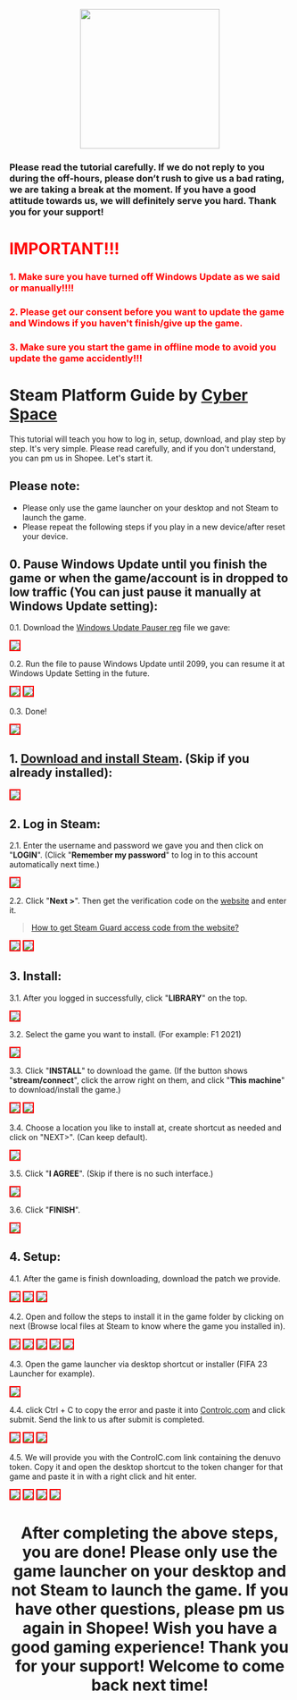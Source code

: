 <p align="center">
<img src="https://user-images.githubusercontent.com/91774682/135708227-fefb44fa-ae60-4d5b-8cdf-a68d30176e66.png" width="250" height="250">
</p>

### Please read the tutorial carefully. If we do not reply to you during the off-hours, please don’t rush to give us a bad rating, we are taking a break at the moment. If you have a good attitude towards us, we will definitely serve you hard. Thank you for your support!
 
# <span style="color: red;">IMPORTANT!!!</span>
### <span style="color: red;">1. Make sure you have turned off Windows Update as we said or manually!!!!</span>
### <span style="color: red;">2. Please get our consent before you want to update the game and Windows if you haven't finish/give up the game.</span>
### <span style="color: red;">3. Make sure you start the game in offline mode to avoid you update the game accidently!!!</span>

# Steam Platform Guide by [Cyber Space](https://shopee.com.my/cyberspace1902)
This tutorial will teach you how to log in, setup, download, and play step by step. It's very simple. Please read carefully, and if you don't understand, you can pm us in Shopee. Let's start it.

## Please note:
* Please only use the game launcher on your desktop and not Steam to launch the game.
* Please repeat the following steps if you play in a new device/after reset your device.

## 0. Pause Windows Update until you finish the game or when the game/account is in dropped to low traffic (You can just pause it manually at Windows Update setting):

0.1. Download the [Windows Update Pauser reg](https://cutt.ly/JU56Pif) file we gave:

<img src="https://user-images.githubusercontent.com/91774682/226674300-84b87208-c457-4b0d-aa18-63060689f7f7.jpg" style="border: 2px solid red" />

0.2. Run the file to pause Windows Update until 2099, you can resume it at Windows Update Setting in the future.

<img src="https://user-images.githubusercontent.com/91774682/226674620-d7018f14-aa3d-4711-a096-32eb0d81c552.jpg" style="border: 2px solid red" />

<img src="https://user-images.githubusercontent.com/91774682/226674691-0059fc29-cd72-47ec-b25c-641e414ef5d5.jpg" style="border: 2px solid red" />

0.3. Done!

<img src="https://user-images.githubusercontent.com/91774682/226675292-65485aac-c46c-47a7-bd9f-1694748e5261.jpg" style="border: 2px solid red" />

                                                                                                                                             
## 1. [Download and install Steam](https://store.steampowered.com/about/). (Skip if you already installed):

<img src="https://user-images.githubusercontent.com/91774682/135745721-68d77853-dcd6-4af9-9022-68fd87ce83e3.jpg" style="border: 2px solid red" />

## 2. Log in Steam:

2.1. Enter the username and password we gave you and then click on "**LOGIN**". (Click "**Remember my password**" to log in to this account automatically next time.)

<img src="https://user-images.githubusercontent.com/91774682/135746372-c50e3052-db32-48d0-9278-fa797d9d1034.jpg" style="border: 2px solid red" />

2.2. Click "**Next >**". Then get the verification code on the [website](https://cyberspace.cyou) and enter it.

> [How to get Steam Guard access code from the website?](https://cutt.ly/dEXhDw8)

<img src="https://user-images.githubusercontent.com/91774682/135746485-c171ef77-d583-4c72-87e8-6573b8cb23aa.jpg" style="border: 2px solid red" />

<img src="https://user-images.githubusercontent.com/91774682/135746487-421ed157-2192-49e0-9b64-7670737efbcf.jpg" style="border: 2px solid red" />

## 3. Install:
3.1. After you logged in successfully, click "**LIBRARY**" on the top.

 <img src="https://user-images.githubusercontent.com/91774682/135746879-888520a8-a73a-4293-b1bc-8e55963eb131.jpg" style="border: 2px solid red" />

3.2. Select the game you want to install. (For example: F1 2021)

 <img src="https://user-images.githubusercontent.com/91774682/135747116-4d8c908c-b079-423d-bf58-170000da31c0.jpg" style="border: 2px solid red" />

3.3. Click "**INSTALL**" to download the game. (If the button shows "**stream/connect**", click the arrow right on them, and click "**This machine**" to download/install the game.)

 <img src="https://user-images.githubusercontent.com/91774682/135747351-40eb7a3e-bf64-4a9f-94ca-e2dc14da586b.jpg" style="border: 2px solid red" />
 
 <img src="https://user-images.githubusercontent.com/91774682/135747353-b9d970e0-038f-4d8f-94a6-71c0cfd21eff.jpg" style="border: 2px solid red" />

3.4. Choose a location you like to install at, create shortcut as needed and click on "NEXT>". (Can keep default).

 <img src="https://user-images.githubusercontent.com/91774682/135748741-792bb820-51fc-407a-bcc8-6b8b7057b309.jpg" style="border: 2px solid red" />

3.5. Click "**I AGREE**". (Skip if there is no such interface.)

 <img src="https://user-images.githubusercontent.com/91774682/135748869-744f9f70-748c-46f3-b0a5-fb3673fe1295.jpg" style="border: 2px solid red" />

3.6. Click "**FINISH**".

 <img src="https://user-images.githubusercontent.com/91774682/135748907-cf4a5de7-8d74-40f3-a1f0-b2a453982bc1.jpg" style="border: 2px solid red" />
 
## 4. Setup:
 4.1. After the game is finish downloading, download the patch we provide.
 
  <img src="https://github.com/cyberspace1902/Cyber-Space-Guide/assets/91774682/f35e173a-e09a-44ee-ac53-9ffd818a9fb5" style="border: 2px solid red" />

  <img src="https://github.com/cyberspace1902/Cyber-Space-Guide/assets/91774682/985e1144-75b0-4a69-b32b-b3941132e06e" style="border: 2px solid red" />
 
  <img src="https://github.com/cyberspace1902/Cyber-Space-Guide/assets/91774682/150c63ef-1944-42e5-bd18-3abf14d20290" style="border: 2px solid red" />

 4.2. Open and follow the steps to install it in the game folder by clicking on next (Browse local files at Steam to know where the game you installed in).
 
  <img src="https://github.com/cyberspace1902/Cyber-Space-Guide/assets/91774682/78163cae-e935-4bbc-8508-6b69f596f54c" style="border: 2px solid red" />
  
  <img src="https://github.com/cyberspace1902/Cyber-Space-Guide/assets/91774682/8b01955b-d0c1-4df9-937a-09daae346706" style="border: 2px solid red" />
  
  <img src="https://github.com/cyberspace1902/Cyber-Space-Guide/assets/91774682/74a2bf44-7d5d-46c7-9d88-aa0a5c1a4040" style="border: 2px solid red" />
 
  <img src="https://github.com/cyberspace1902/Cyber-Space-Guide/assets/91774682/a7ab5f5e-f5fd-4dda-819f-65cc45ce2bef" style="border: 2px solid red" />
 
  <img src="https://github.com/cyberspace1902/Cyber-Space-Guide/assets/91774682/9792dec4-692e-4e4e-8461-0675872a6012" style="border: 2px solid red" />
 
 4.3. Open the game launcher via desktop shortcut or installer (FIFA 23 Launcher for example).

  <img src="https://github.com/cyberspace1902/Cyber-Space-Guide/assets/91774682/f720181e-eeeb-4e75-a7cb-7325584fd63c" style="border: 2px solid red" />

 4.4. click Ctrl + C to copy the error and paste it into [Controlc.com](https://controlc.com/) and click submit. Send the link to us after submit is completed.
 
  <img src="https://github.com/cyberspace1902/Cyber-Space-Guide/assets/91774682/a96515ce-8393-4807-8b9c-5a4ad1e0278e" style="border: 2px solid red" />

  <img src="https://github.com/cyberspace1902/Cyber-Space-Guide/assets/91774682/40e0cab8-8027-4626-b2b4-5e7962f70dd7" style="border: 2px solid red" />

  <img src="https://github.com/cyberspace1902/Cyber-Space-Guide/assets/91774682/3e53b15b-a152-40cb-a04a-6c66860ac1b7" style="border: 2px solid red" />
  
 4.5. We will provide you with the ControlC.com link containing the denuvo token. Copy it and open the desktop shortcut to the token changer for that game and paste it in with a right click and hit enter.

  <img src="https://github.com/cyberspace1902/Cyber-Space-Guide/assets/91774682/17de09d6-66ef-40e8-aaf4-3980532f7270" style="border: 2px solid red" />

  <img src="https://github.com/cyberspace1902/Cyber-Space-Guide/assets/91774682/e854c1b7-c9c8-4157-a59e-7798ed77d5b3" style="border: 2px solid red" />

  <img src="https://github.com/cyberspace1902/Cyber-Space-Guide/assets/91774682/08f96ac9-a8fd-4ae5-b5c6-2dbb6c028671" style="border: 2px solid red" />
 
  <img src="https://github.com/cyberspace1902/Cyber-Space-Guide/assets/91774682/52d4b56e-9ee7-4420-a6a3-aace406ef506" style="border: 2px solid red" />
 
 <h2></h2>

<center> <h1>After completing the above steps, you are done! Please only use the game launcher on your desktop and not Steam to launch the game. If you have other questions, please pm us again in Shopee! Wish you have a good gaming experience! Thank you for your support! Welcome to come back next time!</h1> </center>
